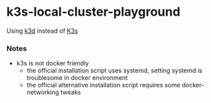 k3s-local-cluster-playground
============================
Using [k3d](https://k3d.io/) instead of [K3s](https://k3s.io/)

### Notes
- k3s is not docker friendly
    - the official installation script uses systemd, setting systemd is troublesome in docker environment
    - the official alternative installation script requires some docker-networking tweaks
